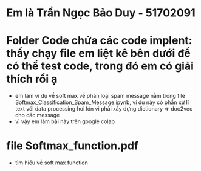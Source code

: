 # Em là Trần Ngọc Bảo Duy - 51702091

# Folder Code chứa các code implent: thầy chạy file em liệt kê bên dưới để có thể test code, trong đó em có giải thích rồi ạ
- em làm ví dụ về soft max về phân loại spam message nằm trong file Softmax_Classification_Spam_Message.ipynb, ví dụ này có phần xử lí text với data processing hơi lớn vì phải xây dựng dictionary => doc2vec cho các message 
- vì vậy em làm bài này trên google colab

# file Softmax_function.pdf
- tìm hiểu về soft max function 